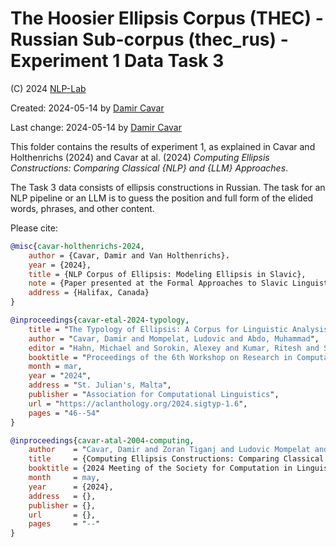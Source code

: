 # The Hoosier Ellipsis Corpus (THEC) - Russian Sub-corpus (thec_rus) - Experiment 1 Data Task 3

(C) 2024 [NLP-Lab](http://nlp-lab.org/)

Created: 2024-05-14 by [Damir Cavar]

Last change: 2024-05-14 by [Damir Cavar]


This folder contains the results of experiment 1, as explained in Cavar and Holthenrichs (2024) and Cavar at al. (2024) *Computing Ellipsis Constructions: Comparing Classical {NLP} and {LLM} Approaches*.


The Task 3 data consists of ellipsis constructions in Russian. The task for an NLP pipeline or an LLM is to guess the position and full form of the elided words, phrases, and other content.


Please cite:

```bibtex
@misc{cavar-holthenrichs-2024,
    author = {Cavar, Damir and Van Holthenrichs}.
    year = {2024},
    title = {NLP Corpus of Ellipsis: Modeling Ellipsis in Slavic},
    note = {Paper presented at the Formal Approaches to Slavic Linguistics (FASL) 33},
    address = {Halifax, Canada}
}

@inproceedings{cavar-etal-2024-typology,
    title = "The Typology of Ellipsis: A Corpus for Linguistic Analysis and Machine Learning Applications",
    author = "Cavar, Damir and Mompelat, Ludovic and Abdo, Muhammad",
    editor = "Hahn, Michael and Sorokin, Alexey and Kumar, Ritesh and Shcherbakov, Andreas and Otmakhova, Yulia and Yang, Jinrui and Serikov, Oleg and Rani, Priya and Ponti, Edoardo M. and Murado{\u{g}}lu, Saliha and Gao, Rena and Cotterell, Ryan and Vylomova, Ekaterina",
    booktitle = "Proceedings of the 6th Workshop on Research in Computational Linguistic Typology and Multilingual NLP",
    month = mar,
    year = "2024",
    address = "St. Julian's, Malta",
    publisher = "Association for Computational Linguistics",
    url = "https://aclanthology.org/2024.sigtyp-1.6",
    pages = "46--54"
}

@inproceedings{cavar-atal-2004-computing,
    author    = "Cavar, Damir and Zoran Tiganj and Ludovic Mompelat and Billy Dickson",
    title     = {Computing Ellipsis Constructions: Comparing Classical {NLP} and {LLM} Approaches},
    booktitle = {2024 Meeting of the Society for Computation in Linguistics (SCiL)},
    month     = may,
    year      = {2024},
    address   = {},
    publisher = {},
    url       = {},
    pages     = "--"
}
```



[Damir Cavar]: http://damir.cavar.me/ "Damir Cavar"
[Hoosier Ellipsis Corpus]: https://nlp-lab.org/ellipsis/ "Hoosier Ellipsis Corpus"
[the Hoosier Ellipsis Corpus]: https://nlp-lab.org/ellipsis/ "the Hoosier Ellipsis Corpus"
[NLP-Lab]: https://nlp-lab.org/ "NLP-Lab"
